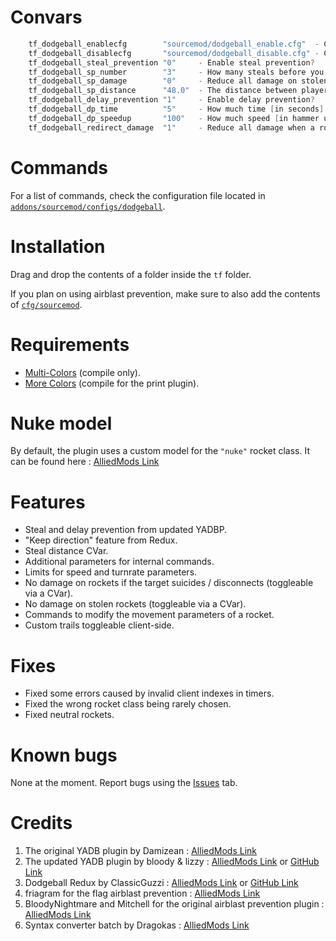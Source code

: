 # Convars
```c
    tf_dodgeball_enablecfg        "sourcemod/dodgeball_enable.cfg"  - Config file to execute when enabling the Dodgeball game mode.
    tf_dodgeball_disablecfg       "sourcemod/dodgeball_disable.cfg" - Config file to execute when disabling the Dodgeball game mode.
    tf_dodgeball_steal_prevention "0"     - Enable steal prevention?
    tf_dodgeball_sp_number        "3"     - How many steals before you get slayed?
    tf_dodgeball_sp_damage        "0"     - Reduce all damage on stolen rockets?
    tf_dodgeball_sp_distance      "48.0"  - The distance between players for a steal to register.
    tf_dodgeball_delay_prevention "1"     - Enable delay prevention?
    tf_dodgeball_dp_time          "5"     - How much time [in seconds] before delay prevention activates?
    tf_dodgeball_dp_speedup       "100"   - How much speed [in hammer units per second] should the rocket gain when delayed?
    tf_dodgeball_redirect_damage  "1"     - Reduce all damage when a rocket has an invalid target?
```

# Commands
For a list of commands, check the configuration file located in [`addons/sourcemod/configs/dodgeball`](https://github.com/x07x08/TF2-Dodgeball-Modified/tree/main/TF2Dodgeball/addons/sourcemod/configs/dodgeball).

# Installation
Drag and drop the contents of a folder inside the `tf` folder.

If you plan on using airblast prevention, make sure to also add the contents of [`cfg/sourcemod`](https://github.com/x07x08/TF2-Dodgeball-Modified/tree/main/TF2Dodgeball/cfg/sourcemod).

# Requirements
- [Multi-Colors](https://github.com/Bara/Multi-Colors) (compile only).
- [More Colors](https://forums.alliedmods.net/showthread.php?t=185016) (compile for the print plugin).

# Nuke model
By default, the plugin uses a custom model for the `"nuke"` rocket class. It can be found here : [AlliedMods Link](https://forums.alliedmods.net/showpost.php?s=8fa72450fa0c4941c927d01d2d6245c9&p=2180141&postcount=350)

# Features
- Steal and delay prevention from updated YADBP.
- "Keep direction" feature from Redux.
- Steal distance CVar.
- Additional parameters for internal commands.
- Limits for speed and turnrate parameters.
- No damage on rockets if the target suicides / disconnects (toggleable via a CVar).
- No damage on stolen rockets (toggleable via a CVar).
- Commands to modify the movement parameters of a rocket.
- Custom trails toggleable client-side.

# Fixes
- Fixed some errors caused by invalid client indexes in timers.
- Fixed the wrong rocket class being rarely chosen.
- Fixed neutral rockets.

# Known bugs
None at the moment. Report bugs using the [Issues](https://github.com/x07x08/TF2-Dodgeball-Modified/issues) tab.

# Credits
1. The original YADB plugin by Damizean : [AlliedMods Link](https://forums.alliedmods.net/showthread.php?t=134503)
2. The updated YADB plugin by bloody & lizzy : [AlliedMods Link](https://forums.alliedmods.net/showthread.php?p=2534328) or [GitHub Link](https://github.com/bloodgit/TF2-Dodgeball)
3. Dodgeball Redux by ClassicGuzzi : [AlliedMods Link](https://forums.alliedmods.net/showthread.php?p=2226728) or [GitHub Link](https://github.com/ClassicSpeed/dodgeball)
4. friagram for the flag airblast prevention : [AlliedMods Link](https://forums.alliedmods.net/showthread.php?t=219056)
5. BloodyNightmare and Mitchell for the original airblast prevention plugin : [AlliedMods Link](https://forums.alliedmods.net/showthread.php?t=233475)
6. Syntax converter batch by Dragokas : [AlliedMods Link](https://forums.alliedmods.net/showpost.php?p=2593268&postcount=54)
